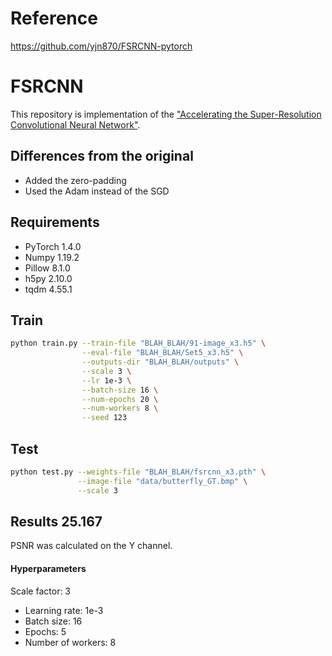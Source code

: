 # Reference
https://github.com/yjn870/FSRCNN-pytorch

# FSRCNN

This repository is implementation of the ["Accelerating the Super-Resolution Convolutional Neural Network"](https://arxiv.org/abs/1608.00367).

## Differences from the original

- Added the zero-padding
- Used the Adam instead of the SGD

## Requirements

- PyTorch 1.4.0
- Numpy 1.19.2
- Pillow 8.1.0
- h5py 2.10.0
- tqdm 4.55.1

## Train

```bash
python train.py --train-file "BLAH_BLAH/91-image_x3.h5" \
                --eval-file "BLAH_BLAH/Set5_x3.h5" \
                --outputs-dir "BLAH_BLAH/outputs" \
                --scale 3 \
                --lr 1e-3 \
                --batch-size 16 \
                --num-epochs 20 \
                --num-workers 8 \
                --seed 123                
```

## Test

```bash
python test.py --weights-file "BLAH_BLAH/fsrcnn_x3.pth" \
               --image-file "data/butterfly_GT.bmp" \
               --scale 3
```

## Results 25.167

PSNR was calculated on the Y channel.

#### Hyperparameters
Scale factor: 3
* Learning rate: 1e-3
* Batch size: 16
* Epochs: 5
* Number of workers: 8



